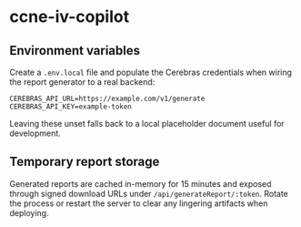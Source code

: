 # ccne-iv-copilot

## Environment variables

Create a `.env.local` file and populate the Cerebras credentials when wiring the report generator to a real backend:

```
CEREBRAS_API_URL=https://example.com/v1/generate
CEREBRAS_API_KEY=example-token
```

Leaving these unset falls back to a local placeholder document useful for development.

## Temporary report storage

Generated reports are cached in-memory for 15 minutes and exposed through signed download URLs under
`/api/generateReport/:token`. Rotate the process or restart the server to clear any lingering artifacts when deploying.
